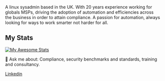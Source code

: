 
A linux sysadmin based in the UK. With 20 years experience working for globals MSPs, driving the adoption of automation and efficiencies across the business in order to attain compliance.
A passion for automation, always looking for ways to work smarter not harder for all.

## My Stats

[![My Awesome Stats](https://awesome-github-stats.azurewebsites.net/user-stats/uk-bolly?cardType=level&preferLogin=false)](https://git.io/awesome-stats-card)

💬 Ask me about: Compliance, security benchmarks and standards, training and consultancy.

[Linkedin](https://www.linkedin.com/in/mark-bolwell/)
